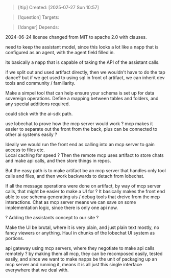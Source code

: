 
>[!tip] Created: [2025-07-27 Sun 10:57]

>[!question] Targets: 

>[!danger] Depends: 



2024-06-24 license changed from MIT to apache 2.0 with clauses.

need to keep the assistant model, since this looks a lot like a napp that is configured as an agent, with the agent field filled in.

its basically a napp that is capable of taking the API of the assistant calls.

if we split out and used artifact directly, then we wouldn't have to do the tap dance?
but if we get used to using sql in front of artifact, we can inherit dev tools and community / familiarity.

Make a simpel tool that can help ensure your schema is set up for data sovereign operations.
Define a mapping between tables and folders, and any special additions required.

could stick with the ai-sdk path.

use lobechat to prove how the mcp server would work ?
mcp makes it easier to separate out the front from the back, plus can be connected to other ai systems easily ?

Ideally we would run the front end as calling into an mcp server to gain access to files etc.   
Local caching for speed ?
Then the remote mcp uses artifact to store chats and make api calls, and then store things in repos.

But the easy path is to make artifact be an mcp server that handles only tool calls and files, and then work backwards to detach from lobechat.

If all the message operations were done on artifact, by way of mcp server calls, that might be easier to make a UI for ?  It basically makes the front end able to use schema generating uis / debug tools that dreive from the mcp interactions.
Chat as mcp server means we can save on some implementation logic, since there is only one api now.

? Adding the assistants concept to our site ?

Make the UI be brutal, where it is very plain, and just plain text mostly, no fancy viewers or anything.
Haul in chunks of the lobechat UI system as portions.

api gateway using mcp servers, where they negotiate to make api calls remotely ?
by making them all mcp, they can be recomposed easily, tested easily, and since we want to make napps be the unit of packaging up an mcp server and running it, means it is all just this single interface everywhere that we deal with.